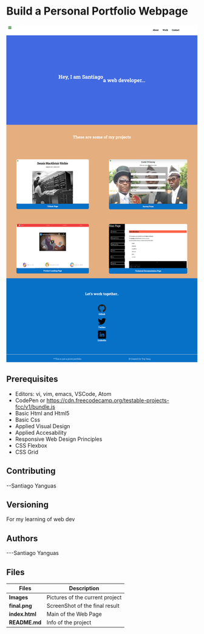 # Build a Personal Portfolio Webpage

![Personal Portfolio](final.png)

## Prerequisites

- Editors: vi, vim, emacs, VSCode, Atom
- CodePen or https://cdn.freecodecamp.org/testable-projects-fcc/v1/bundle.js
- Basic Html and Html5
- Basic Css
- Applied Visual Design
- Applied Accesability
- Responsive Web Design Principles
- CSS Flexbox
- CSS Grid

## Contributing

--Santiago Yanguas

## Versioning

For my learning of web dev

## Authors

---Santiago Yanguas

## Files

| Files          | Description                     |
| -------------- | ------------------------------- |
| **Images**     | Pictures of the current project |
| **final.png**  | ScreenShot of the final result  |
| **index.html** | Main of the Web Page            |
| **README.md**  | Info of the project             |

